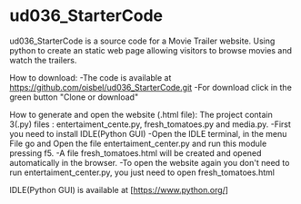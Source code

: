 # ud036_StarterCode
ud036_StarterCode is a source code for a Movie Trailer website.
Using python to create an static web page allowing visitors to browse movies and watch the trailers.

How to download:
	-The code is available at https://github.com/oisbel/ud036_StarterCode.git
	-For download click in the green button "Clone or download"

How to generate and open the website (.html file):
	The project contain 3(.py) files : entertaiment_cente.py, fresh_tomatoes.py and media.py.
	-First you need to install IDLE(Python GUI)
	-Open the IDLE terminal, in the menu File go and Open the file entertaiment_center.py and run this module pressing f5.
		-A file fresh_tomatoes.html will be created and opened automatically in the browser.
	-To open the website again you don't need to run entertaiment_center.py, you just need to open fresh_tomatoes.html

IDLE(Python GUI) is available at [https://www.python.org/]
